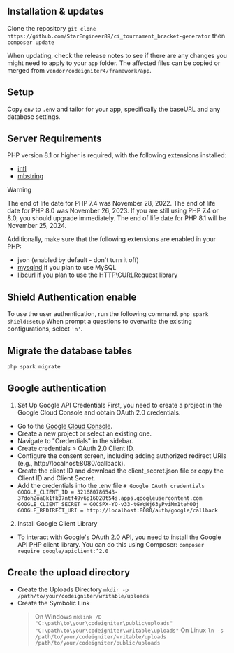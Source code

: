## Installation & updates

Clone the repository
`git clone https://github.com/StarEngineer89/ci_tournament_bracket-generator` then `composer update`

When updating, check the release notes to see if there are any changes you might need to apply
to your `app` folder. The affected files can be copied or merged from
`vendor/codeigniter4/framework/app`.

## Setup

Copy `env` to `.env` and tailor for your app, specifically the baseURL
and any database settings.

## Server Requirements

PHP version 8.1 or higher is required, with the following extensions installed:

- [intl](http://php.net/manual/en/intl.requirements.php)
- [mbstring](http://php.net/manual/en/mbstring.installation.php)

> [!WARNING]
> The end of life date for PHP 7.4 was November 28, 2022.
> The end of life date for PHP 8.0 was November 26, 2023.
> If you are still using PHP 7.4 or 8.0, you should upgrade immediately.
> The end of life date for PHP 8.1 will be November 25, 2024.

Additionally, make sure that the following extensions are enabled in your PHP:

- json (enabled by default - don't turn it off)
- [mysqlnd](http://php.net/manual/en/mysqlnd.install.php) if you plan to use MySQL
- [libcurl](http://php.net/manual/en/curl.requirements.php) if you plan to use the HTTP\CURLRequest library

## Shield Authentication enable

To use the user authentication, run the following command.
`php spark shield:setup`
When prompt a questions to overwrite the existing configurations, select `'n'`.

## Migrate the database tables

`php spark migrate`

## Google authentication

1. Set Up Google API Credentials
   First, you need to create a project in the Google Cloud Console and obtain OAuth 2.0 credentials.

- Go to the [Google Cloud Console](https://console.cloud.google.com/?hl=ru).
- Create a new project or select an existing one.
- Navigate to "Credentials" in the sidebar.
- Create credentials > OAuth 2.0 Client ID.
- Configure the consent screen, including adding authorized redirect URIs (e.g., http://localhost:8080/callback).
- Create the client ID and download the client_secret.json file or copy the Client ID and Client Secret.
- Add the credentials into the .env file
  `# Google OAuth credentials
GOOGLE_CLIENT_ID = 321680786543-37doh2oa8k1fk07ntf49v6p16028t54s.apps.googleusercontent.com
GOOGLE_CLIENT_SECRET = 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
GOOGLE_REDIRECT_URI = http://localhost:8080/auth/google/callback`

2. Install Google Client Library

- To interact with Google's OAuth 2.0 API, you need to install the Google API PHP client library. You can do this using Composer:
  `composer require google/apiclient:^2.0`

## Create the upload directory

- Create the Uploads Directory
  `mkdir -p /path/to/your/codeigniter/writable/uploads`
- Create the Symbolic Link
  > On Windows
  > `mklink /D "C:\path\to\your\codeigniter\public\uploads" "C:\path\to\your\codeigniter\writable\uploads"`
  > On Linux
  > `ln -s /path/to/your/codeigniter/writable/uploads /path/to/your/codeigniter/public/uploads`
